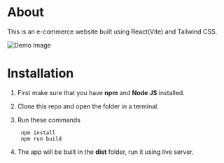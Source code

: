 # About

This is an e-commerce website built using React(Vite) and Tailwind CSS.

![Demo Image](https://www.aayushupreti.com.np/assets/x-bbdb6b15.png)

# Installation

1. First make sure that you have **npm** and **Node JS** installed.
2. Clone this repo and open the folder in a terminal.
3. Run these commands

   ```
    npm install
    npm run build
   ```

4. The app will be built in the **dist** folder, run it using live server.
